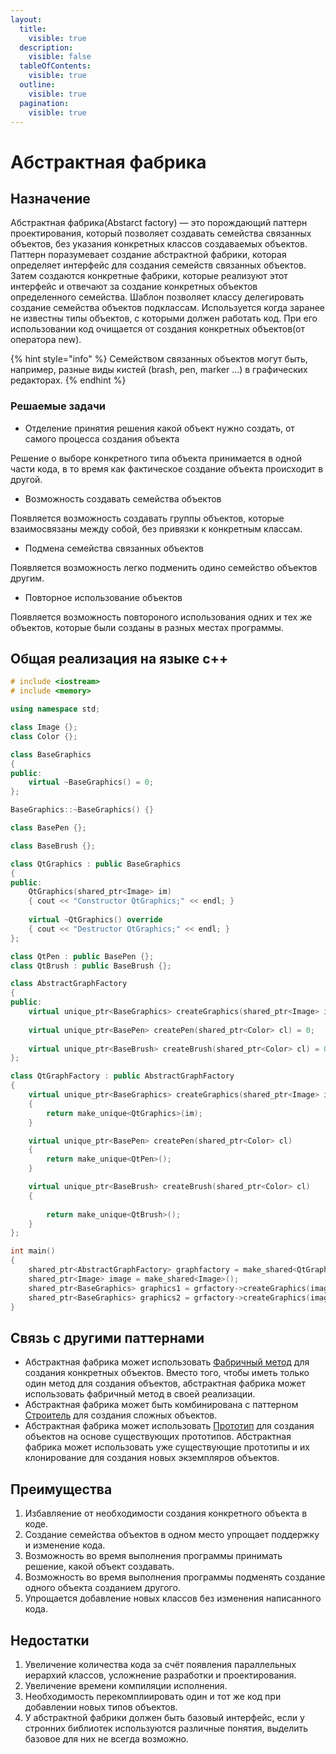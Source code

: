 ```yaml
---
layout:
  title:
    visible: true
  description:
    visible: false
  tableOfContents:
    visible: true
  outline:
    visible: true
  pagination:
    visible: true
---
```


# Абстрактная фабрика

## Назначение

Абстрактная фабрика(Abstarct factory) — это порождающий паттерн проектирования, который позволяет создавать семейства связанных объектов, без указания конкретных классов создаваемых объектов. Паттерн поразумевает создание абстрактной фабрики, которая определяет интерфейс для создания семейств связанных объектов. Затем создаются конкретные фабрики, которые реализуют этот интерфейс и отвечают за создание конкретных объектов определенного семейства. Шаблон позволяет классу делегировать создание семейства объектов подклассам. Используется когда заранее не известны типы объектов, с которыми должен работать код. При его использовании код очищается от создания конкретных объектов(от оператора new).

{% hint style="info" %}
Семейством связанных объектов могут быть, например, разные виды кистей (brash, pen, marker ...) в графических редакторах.
{% endhint %}

### Решаемые задачи

* Отделение принятия решения какой объект нужно создать, от самого процесса создания объекта

Решение о выборе конкретного типа объекта принимается в одной части кода, в то время как фактическое создание объекта происходит в другой.

* Возможность создавать семейства объектов

Появляется возможность создавать группы объектов, которые взаимосвязаны между собой, без привязки к конкретным классам.

* Подмена семейства связанных объектов

Появляется возможность легко подменить одино семейство объектов другим.

* Повторное использование объектов

Появляется возможность повтороного использования одних и тех же объектов, которые были созданы в разных местах программы.

## Общая реализация на языке с++

```cpp
# include <iostream>
# include <memory>

using namespace std;

class Image {};
class Color {};

class BaseGraphics 
{
public:
    virtual ~BaseGraphics() = 0;
};

BaseGraphics::~BaseGraphics() {}

class BasePen {};

class BaseBrush {};

class QtGraphics : public BaseGraphics
{
public:
    QtGraphics(shared_ptr<Image> im) 
    { cout << "Constructor QtGraphics;" << endl; }
    
    virtual ~QtGraphics() override 
    { cout << "Destructor QtGraphics;" << endl; }
};

class QtPen : public BasePen {};
class QtBrush : public BaseBrush {};

class AbstractGraphFactory
{
public:
    virtual unique_ptr<BaseGraphics> createGraphics(shared_ptr<Image> im) = 0;
    
    virtual unique_ptr<BasePen> createPen(shared_ptr<Color> cl) = 0;
    
    virtual unique_ptr<BaseBrush> createBrush(shared_ptr<Color> cl) = 0;
};

class QtGraphFactory : public AbstractGraphFactory
{
    virtual unique_ptr<BaseGraphics> createGraphics(shared_ptr<Image> im)
    { 
        return make_unique<QtGraphics>(im); 
    }

    virtual unique_ptr<BasePen> createPen(shared_ptr<Color> cl)
    { 
        return make_unique<QtPen>(); 
    }

    virtual unique_ptr<BaseBrush> createBrush(shared_ptr<Color> cl)
    { 
         
        return make_unique<QtBrush>();
    }
};

int main()
{
    shared_ptr<AbstractGraphFactory> graphfactory = make_shared<QtGraphFactory>();
    shared_ptr<Image> image = make_shared<Image>();
    shared_ptr<BaseGraphics> graphics1 = grfactory->createGraphics(image);
    shared_ptr<BaseGraphics> graphics2 = grfactory->createGraphics(image);
}
```

## Связь с другими паттернами

* Абстрактная фабрика может использовать [Фабричный метод](factory-method.md) для создания конкретных объектов. Вместо того, чтобы иметь только один метод для создания объектов, абстрактная фабрика может использовать фабричный метод в своей реализации.
* Абстрактная фабрика может быть комбинирована с паттерном [Строитель](builder.md) для создания сложных объектов.&#x20;
* Абстрактная фабрика может использовать [Прототип](prototype.md) для создания объектов на основе существующих прототипов. Абстрактная фабрика может использовать уже существующие прототипы и их клонирование для создания новых экземпляров объектов.&#x20;

## Преимущества

1. Избавляение от необходимости создания конкретного объекта в коде.
2. Создание семейства объектов в одном место упрощает поддержку и изменение кода.
3. Возможность во время выполнения программы принимать решение, какой объект создавать.
4. Возможность во время выполнения программы подменять создание одного объекта созданием другого.
5. Упрощается добавление новых классов без изменения написанного кода.

## Недостатки

1. Увеличение количества кода за счёт появления параллельных иерархий классов, усложнение разработки и проектирования.
2. Увеличение времени компиляции исполнения.
3. Необходимость перекомплиировать один и тот же код при добавлении новых типов объектов.
4. У абстрактной фабрики должен быть базовый интерфейс, если у стронних библиотек используются различные понятия, выделить базовое для них не всегда возможно.
